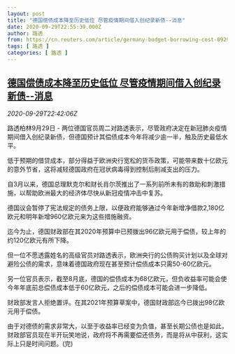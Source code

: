 ```yaml
---
layout: post
title: "德国偿债成本降至历史低位 尽管疫情期间借入创纪录新债--消息"
date: 2020-09-29T22:55:39.000Z
author: 路透
from: https://cn.reuters.com/article/germany-budget-borrowing-cost-0929-idCNKBS26K3P4
tags: [ 路透 ]
categories: [ 路透 ]
---
```

<!--1601420139000-->
[德国偿债成本降至历史低位 尽管疫情期间借入创纪录新债--消息](https://cn.reuters.com/article/germany-budget-borrowing-cost-0929-idCNKBS26K3P4)
------

<div>
<div><i>2020-09-29T22:42:06Z</i></div><p>路透柏林9月29日 - 两位德国官员周二对路透表示，尽管政府决定在新冠肺炎疫情期间借入创纪录新债，但德国预计其偿债成本今年将减少逾一半，触及历史最低水平。</p><p>低于预期的借贷成本，部分得益于欧洲央行宽松的货币政策，可能带来数十亿欧元的意外节省，这将减轻德国政府在冠状病毒得到控制后削减支出的压力。</p><p>自3月以来，德国总理默克尔和财长肖尔茨推出了一系列前所未有的救助和刺激措施，以帮助欧洲最大的经济体尽快从新冠疫情冲击中复苏。</p><p>德国议会暂停了宪法规定的债务上限，以便政府能够通过今年新增净借款2,180亿欧元和明年新增960亿欧元来为这些措施融资。</p><p>迄今为止，德国财政部在其2020年预算中已预拨出96亿欧元用于偿债，较上年的约120亿欧元有所下降。</p><p>但一位不愿透露姓名的高级官员对路透表示，欧洲央行的公债购买计划以及全球对避险公债的需求，意味着德国政府现在甚至预计偿债成本只需50-60亿欧元。</p><p>另一位官员表示，截至8月底，德国的偿债成本为68亿欧元，但负收益率可能会使今年年底前总偿债成本低于60亿欧元，之后的偿债成本可能会进一步降低。</p><p>财政部发言人拒绝置评。在其2021年预算草案中，德国财政部迄今已拨出98亿欧元用于偿债。</p><p>由于对德债的需求非常大，以至于收益率已经变为负值，甚至长期公债也是如此，财政部官员现在半开玩笑地说，政府将不再需要偿还债务，而是将从中获利，这实际上只是时间问题。(完)</p>
</div>
